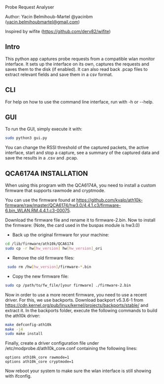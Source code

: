 
Probe Request Analyser

  

Author: Yacin Belmihoub-Martel @yacinbm (yacin.belmihoubmartel@gmail.com)

  

Inspired by wifite (https://github.com/derv82/wifite)

  
## Intro
This python app captures probe requests from a compatible wlan monitor interface. It sets up the interface on its own, captures the requests and saves them to the disk (if enabled). It can also read back .pcap files to extract relevant fields and save them in a csv format.

## CLI
For help on how to use the command line interface, run with -h or --help.

## GUI
To run the GUI, simply execute it with:
```bash
sudo python3 gui.py
```

You can change the RSSI threshold of the captured packets, the active interface, start and stop a capture, see a summary of the captured data and save the results in a .csv and .pcap. 

## QCA6174A INSTALLATION

When using this program with the QCA6174A, you need to install a custom firmware that supports rawmode and cryptmode. 

You can use the firmware found at https://github.com/kvalo/ath10k-firmware/raw/master/QCA6174/hw3.0/4.4.1.c3/firmware-6.bin_WLAN.RM.4.4.1.c3-00075.

Download the firmware file and rename it to firmware-2.bin. Now to install the firmware:
(Note, the card used in the buspas module is hw3.0)

* Back up the original firmware for your machine:
```bash
cd /lib/firmware/ath10k/QCA6174
sudo cp -r hw[hw_version] hw[hw_version]_ori
```
* Remove the old firmware files:
```bash
 sudo rm /hw[hw_version]/firmware-*.bin
```
* Copy the new firmware file:
```bash
sudo cp /path/to/fw_file/[your firmware] ./firmware-2.bin
```

Now in order to use a more recent firmware, you need to use a recent driver. For this, we use backports. Download backport v5.3.6-1 from https://cdn.kernel.org/pub/linux/kernel/projects/backports/stable/ and extract it. In the backports folder, execute the following commands to build the ath10k driver:
```bash
make defconfig-ath10k
make -j4
sudo make install
```
Finally, create a driver configuration file under /etc/modprobe.d/ath10k_core.conf containing the following lines:
```
options ath10k_core rawmode=1
options ath10k_core cryptmode=1
```
Now reboot your system to make sure the wlan interface is still showing with ifconfig.
